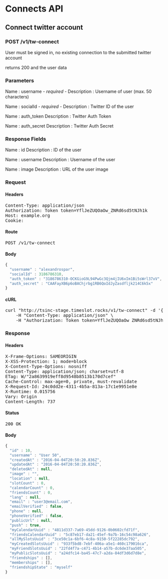# Connects API

## Connect twitter account

### POST /v1/tw-connect

User must be signed in, no existing connection to the submitted twitter account

returns 200 and the user data

### Parameters

Name : username *- required -*
Description : Username of user (max. 50 characters)

Name : socialId *- required -*
Description : Twitter ID of the user

Name : auth_token
Description : Twitter Auth Token

Name : auth_secret
Description : Twitter Auth Secret


### Response Fields

Name : id
Description : ID of the user

Name : username
Description : Username of the user

Name : image
Description : URL of the user image

### Request

#### Headers

<pre>Content-Type: application/json
Authorization: Token token=YflJeZUQOaOw_ZNRd6sd5tNJh1k
Host: example.org
Cookie: </pre>

#### Route

<pre>POST /v1/tw-connect</pre>

#### Body
```javascript
{
  "username" : "alexandrospar",
  "socialId" : 3186786310,
  "auth_token" : "3186786310-OCKGioG9L94PwGc3Qjm4jIU6xIm1Bi5sWrl37xV",
  "auth_secret" : "CAAFayXB6p6oBAChjrbg1RB6QoIdJyZasdfljk214C6k5x"
}
```


#### cURL

<pre class="request">curl &quot;http://tsinc-stage.timeslot.rocks/v1/tw-connect&quot; -d &#39;{&quot;username&quot;:&quot;alexandrospar&quot;,&quot;socialId&quot;:3186786310,&quot;auth_token&quot;:&quot;3186786310-OCKGioG9L94PwGc3Qjm4jIU6xIm1Bi5sWrl37xV&quot;,&quot;auth_secret&quot;:&quot;CAAFayXB6p6oBAChjrbg1RB6QoIdJyZasdfljk214C6k5x&quot;}&#39; -X POST \
	-H &quot;Content-Type: application/json&quot; \
	-H &quot;Authorization: Token token=YflJeZUQOaOw_ZNRd6sd5tNJh1k&quot;</pre>

### Response

#### Headers

<pre>X-Frame-Options: SAMEORIGIN
X-XSS-Protection: 1; mode=block
X-Content-Type-Options: nosniff
Content-Type: application/json; charset=utf-8
ETag: W/&quot;2a8639919eff8d9548b8513b170d7cef&quot;
Cache-Control: max-age=0, private, must-revalidate
X-Request-Id: 24c0dd2e-4311-4b5a-813a-17c1e9951e8e
X-Runtime: 0.015756
Vary: Origin
Content-Length: 737</pre>

#### Status

<pre>200 OK</pre>

#### Body

```javascript
{
  "id" : 10,
  "username" : "User 50",
  "createdAt" : "2016-04-04T20:50:20.836Z",
  "updatedAt" : "2016-04-04T20:50:20.836Z",
  "deletedAt" : null,
  "image" : "",
  "location" : null,
  "slotCount" : 0,
  "calendarCount" : 0,
  "friendsCount" : 0,
  "lang" : null,
  "email" : "user3@email.com",
  "emailVerified" : false,
  "phone" : null,
  "phoneVerified" : false,
  "publicUrl" : null,
  "push" : true,
  "myCalendarUuid" : "4811d337-7a69-45dd-9126-0b0602cfd71f",
  "friendsCalendarUuid" : "5c87eb17-da21-45ef-9a7b-16c54c98a626",
  "allMySlotsUuid" : "3ce50c1a-6bf6-4c8a-9150-5f22285dc792",
  "myCreatedSlotsUuid" : "933f5bd8-7ebf-406a-a5e1-460c179016ca",
  "myFriendSlotsUuid" : "22fd4f7a-c471-4b14-a57b-dc6de37aa505",
  "myPublicSlotsUuid" : "a24dfc14-ba45-47c7-a2da-84df3d6d7d8e",
  "friendships" : [],
  "memberships" : [],
  "friendshipState" : "myself"
}
```
